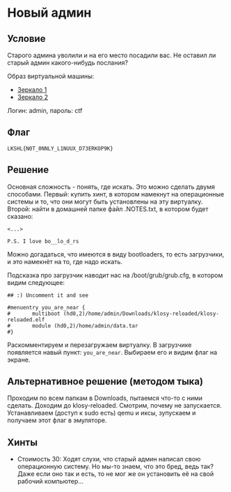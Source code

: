 # Новый админ
## Условие
Старого админа уволили и на его место посадили вас.
Не оставил ли старый админ какого-нибудь послания?

Образ виртуальной машины:
- [Зеркало 1](https://drive.google.com/open?id=1ZKaBj5v4Uc59VaeEa2ri1jc5m31-utAQ)
- [Зеркало 2](https://cloud.mail.ru/public/MwEZ/xsjw3AuA6)

Логин: admin, пароль: ctf

## Флаг
`LKSHL{N0T_0NNLY_L1NUUX_D73ERKOP9K}`

## Решение
Основная сложность - понять, где искать. Это можно сделать двумя способами. Первый:
купить хинт, в котором намекнут на операционные системы и то, что они могут быть
установлены на эту виртуалку. Второй: найти в домашней папке файл .NOTES.txt, в
котором будет сказано:

```
<...>

P.S. I love bo__lo_d_rs
```

Можно догадаться, что имеются в виду bootloaders, то есть загрузчики, и это намекнёт на то,
где надо искать.

Подсказка про загрузчик наводит нас на /boot/grub/grub.cfg, в котором видим следующее:

```
## :) Uncomment it and see

#menuentry you_are_near {
#       multiboot (hd0,2)/home/admin/Downloads/klosy-reloaded/klosy-reloaded.elf
#       module (hd0,2)/home/admin/data.tar
#}
```

Раскомментируем и перезагружаем виртуалку. В загрузчике появляется навый пункт: `you_are_near`.
Выбираем его и видим флаг на экране.

## Альтернативное решение (методом тыка)
Проходим по всем папкам в Downloads, пытаемся что-то с ними сделать. Доходим до klosy-reloaded.
Смотрим, почему не запускается. Устанавливаем (доступ к sudo есть) qemu и иксы,
зупускаем и получаем этот флаг в эмуляторе.

## Хинты
- Стоимость 30: Ходят слухи, что старый админ написал свою операционную систему. Но мы-то знаем,
что это бред, ведь так? Даже если оно так и есть, то не мог же он установить её на свой рабочий
компьютер...
